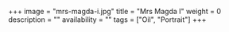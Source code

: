 +++
image = "mrs-magda-i.jpg"
title = "Mrs Magda I"
weight = 0
description = ""
availability = ""
tags = ["Oil", "Portrait"]
+++
